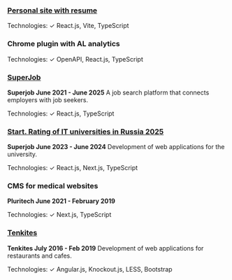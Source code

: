 ### [Personal site with resume](https://anna-serba.online/?lang=en)
Technologies:
✓ React.js, Vite, TypeScript

### Chrome plugin with AL analytics
Technologies:
✓ OpenAPI, React.js, TypeScript 

### [SuperJob](https://www.superjob.ru/) 
**Superjob June 2021 - June 2025** 
A job search platform that connects employers with job seekers.

Technologies:
✓ React.js, TypeScript

### [Start. Rating of IT universities in Russia 2025](https://students.superjob.ru/reiting-vuzov/it/)
**Superjob June 2023 - June 2024**
Development of web applications for the university.

Technologies:
✓ React.js, Next.js, TypeScript

### CMS for medical websites
**Pluritech June 2021 - February 2019**

Technologies:
✓ Next.js, TypeScript

### [Tenkites](https://tenkites.com/) 
**Tenkites July 2016 - Feb 2019** 
Development of web applications for restaurants and cafes.

 Technologies:
✓ Angular.js, Knockout.js, LESS, Bootstrap